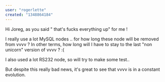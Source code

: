 ```yaml
---
user: "rogerlette"
created: "1348864184"
---
```


Hi Joreg, as you said " that's fucks everything up" for me ! 

I really use a lot MySQL nodes .. for how long these node will be removed from vvvv ? In other terms, how long will I have to stay to the last "non unicorn" version of vvvv ? :(

I also used a lot RS232 node, so will try to make some test..

But despite this really bad news, it's great to see that vvvv is in a constant evolution.


